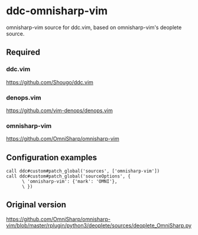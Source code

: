 # ddc-omnisharp-vim

omnisharp-vim source for ddc.vim, based on omnisharp-vim's deoplete source.

## Required

### ddc.vim

https://github.com/Shougo/ddc.vim

### denops.vim

https://github.com/vim-denops/denops.vim

### omnisharp-vim

https://github.com/OmniSharp/omnisharp-vim

## Configuration examples

```vim
call ddc#custom#patch_global('sources', ['omnisharp-vim'])
call ddc#custom#patch_global('sourceOptions', {
      \ 'omnisharp-vim': {'mark': 'OMNI'},
      \ })
```

## Original version

https://github.com/OmniSharp/omnisharp-vim/blob/master/rplugin/python3/deoplete/sources/deoplete_OmniSharp.py
